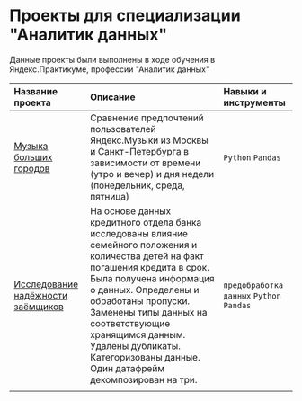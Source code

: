 # Проекты для специализации "Аналитик данных" 


Данные проекты были выполнены в ходе обучения в Яндекс.Практикуме, профессии "Аналитик данных"

| Название проекта | Описание | Навыки и инструменты | 
| :---------------------- | :---------------------- | :---------------------- |
| [Музыка больших городов](01_music_big_cities) | Сравнение предпочтений пользователей Яндекс.Музыки из Москвы и Санкт-Петербурга в зависимости от времени (утро и вечер) и дня недели (понедельник, среда, пятница)| `Python` `Pandas`|
| [Исследование надёжности заёмщиков](02_bank_reliability) | На основе данных кредитного отдела банка исследованы влияние семейного положения и количества детей на факт погашения кредита в срок. Была получена информация о данных. Определены и обработаны пропуски. Заменены типы данных на соответствующие хранящимся данным. Удалены дубликаты. Категоризованы данные. Один датафрейм декомпозирован на три. | `предобработка данных` `Python` `Pandas` |
|  |  |  |